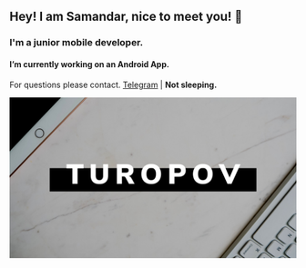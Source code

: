## Hey! I am Samandar, nice to meet you! 👋

### I'm a junior mobile developer.
#### I’m currently working on an Android App. 

For questions please contact. [Telegram](https://t.me/turopovv "https://t.me/turopovv") | **Not sleeping.**

![turopov](/turopov.png "Turopov")
